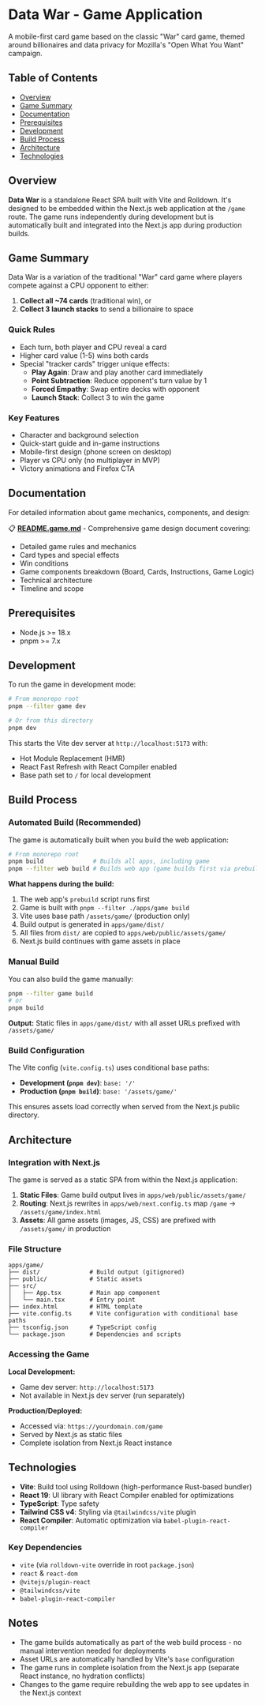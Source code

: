 # Data War - Game Application

A mobile-first card game based on the classic "War" card game, themed around billionaires and data privacy for Mozilla's "Open What You Want" campaign.

## Table of Contents

- [Overview](#overview)
- [Game Summary](#game-summary)
- [Documentation](#documentation)
- [Prerequisites](#prerequisites)
- [Development](#development)
- [Build Process](#build-process)
- [Architecture](#architecture)
- [Technologies](#technologies)

## Overview

**Data War** is a standalone React SPA built with Vite and Rolldown. It's designed to be embedded within the Next.js web application at the `/game` route. The game runs independently during development but is automatically built and integrated into the Next.js app during production builds.

## Game Summary

Data War is a variation of the traditional "War" card game where players compete against a CPU opponent to either:
1. **Collect all ~74 cards** (traditional win), or
2. **Collect 3 launch stacks** to send a billionaire to space

### Quick Rules
- Each turn, both player and CPU reveal a card
- Higher card value (1-5) wins both cards
- Special "tracker cards" trigger unique effects:
  - **Play Again**: Draw and play another card immediately
  - **Point Subtraction**: Reduce opponent's turn value by 1
  - **Forced Empathy**: Swap entire decks with opponent
  - **Launch Stack**: Collect 3 to win the game

### Key Features
- Character and background selection
- Quick-start guide and in-game instructions
- Mobile-first design (phone screen on desktop)
- Player vs CPU only (no multiplayer in MVP)
- Victory animations and Firefox CTA

## Documentation

For detailed information about game mechanics, components, and design:

📋 **[README.game.md](../../README.game.md)** - Comprehensive game design document covering:
- Detailed game rules and mechanics
- Card types and special effects
- Win conditions
- Game components breakdown (Board, Cards, Instructions, Game Logic)
- Technical architecture
- Timeline and scope

## Prerequisites

- Node.js >= 18.x
- pnpm >= 7.x

## Development

To run the game in development mode:

```bash
# From monorepo root
pnpm --filter game dev

# Or from this directory
pnpm dev
```

This starts the Vite dev server at `http://localhost:5173` with:
- Hot Module Replacement (HMR)
- React Fast Refresh with React Compiler enabled
- Base path set to `/` for local development

## Build Process

### Automated Build (Recommended)

The game is automatically built when you build the web application:

```bash
# From monorepo root
pnpm build              # Builds all apps, including game
pnpm --filter web build # Builds web app (game builds first via prebuild hook)
```

**What happens during the build:**

1. The web app's `prebuild` script runs first
2. Game is built with `pnpm --filter ./apps/game build`
3. Vite uses base path `/assets/game/` (production only)
4. Build output is generated in `apps/game/dist/`
5. All files from `dist/` are copied to `apps/web/public/assets/game/`
6. Next.js build continues with game assets in place

### Manual Build

You can also build the game manually:

```bash
pnpm --filter game build
# or
pnpm build
```

**Output:** Static files in `apps/game/dist/` with all asset URLs prefixed with `/assets/game/`

### Build Configuration

The Vite config (`vite.config.ts`) uses conditional base paths:

- **Development (`pnpm dev`)**: `base: '/'`
- **Production (`pnpm build`)**: `base: '/assets/game/'`

This ensures assets load correctly when served from the Next.js public directory.

## Architecture

### Integration with Next.js

The game is served as a static SPA from within the Next.js application:

1. **Static Files**: Game build output lives in `apps/web/public/assets/game/`
2. **Routing**: Next.js rewrites in `apps/web/next.config.ts` map `/game` → `/assets/game/index.html`
3. **Assets**: All game assets (images, JS, CSS) are prefixed with `/assets/game/` in production

### File Structure

```
apps/game/
├── dist/              # Build output (gitignored)
├── public/            # Static assets
├── src/
│   ├── App.tsx        # Main app component
│   └── main.tsx       # Entry point
├── index.html         # HTML template
├── vite.config.ts     # Vite configuration with conditional base paths
├── tsconfig.json      # TypeScript config
└── package.json       # Dependencies and scripts
```

### Accessing the Game

**Local Development:**
- Game dev server: `http://localhost:5173`
- Not available in Next.js dev server (run separately)

**Production/Deployed:**
- Accessed via: `https://yourdomain.com/game`
- Served by Next.js as static files
- Complete isolation from Next.js React instance

## Technologies

- **Vite**: Build tool using Rolldown (high-performance Rust-based bundler)
- **React 19**: UI library with React Compiler enabled for optimizations
- **TypeScript**: Type safety
- **Tailwind CSS v4**: Styling via `@tailwindcss/vite` plugin
- **React Compiler**: Automatic optimization via `babel-plugin-react-compiler`

### Key Dependencies

- `vite` (via `rolldown-vite` override in root `package.json`)
- `react` & `react-dom`
- `@vitejs/plugin-react`
- `@tailwindcss/vite`
- `babel-plugin-react-compiler`

## Notes

- The game builds automatically as part of the web build process - no manual intervention needed for deployments
- Asset URLs are automatically handled by Vite's `base` configuration
- The game runs in complete isolation from the Next.js app (separate React instance, no hydration conflicts)
- Changes to the game require rebuilding the web app to see updates in the Next.js context

